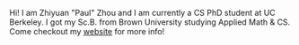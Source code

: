 
Hi! I am Zhiyuan "Paul" Zhou and I am currently a CS PhD student at UC Berkeley. I got my Sc.B. from Brown University studying Applied Math & CS. Come checkout my [website](https://zhouzypaul.github.io/) for more info!

<!--
<a href="https://zhouzypaul.github.io/">
  <img src="https://raw.githubusercontent.com/zhouzypaul/zhouzypaul/master/banner.jpg" title="paulzhou" alt="paulzhou">
</a>
-->

